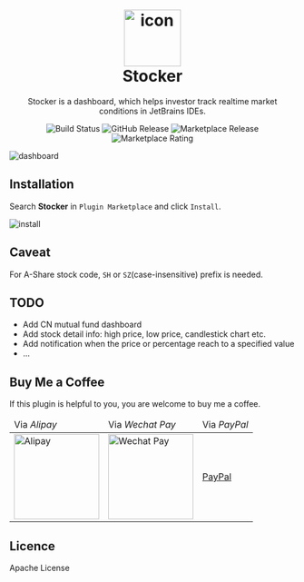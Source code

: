 <h1 align="center">
<img src="https://i.imgur.com/3Xwh4D9.png" width="100" alt="icon"><br>
Stocker
</h1>

<p align="center">
Stocker is a dashboard, which helps investor track realtime market conditions in JetBrains IDEs.
</p>
<p align="center">
<img src="https://dev.azure.com/mvriddle/Stocker/_apis/build/status/WhiteVermouth.intellij-investor-dashboard?branchName=master" alt="Build Status" />
<img src="https://img.shields.io/github/v/release/WhiteVermouth/intellij-investor-dashboard" alt="GitHub Release" />
<img src="https://img.shields.io/jetbrains/plugin/v/com.vermouthx.intellij-investor-dashboard" alt="Marketplace Release" />
<img src="https://img.shields.io/jetbrains/plugin/r/stars/com.vermouthx.intellij-investor-dashboard" alt="Marketplace Rating" />
</p>

![dashboard](https://i.imgur.com/hP1TbCD.png)

## Installation

Search **Stocker** in `Plugin Marketplace` and click `Install`.

![install](https://i.imgur.com/g3AODxd.png)

## Caveat

For A-Share stock code, `SH` or `SZ`(case-insensitive) prefix is needed.

## TODO

- Add CN mutual fund dashboard
- Add stock detail info: high price, low price, candlestick chart etc.
- Add notification when the price or percentage reach to a specified value
- ...

## Buy Me a Coffee

If this plugin is helpful to you, you are welcome to buy me a coffee.

<table>
<thead>
<tr>
<td>Via <em>Alipay</em></td>
<td>Via <em>Wechat Pay</em></td>
<td>Via <em>PayPal</em></td>
</tr>
</thead>
<tbody>
<tr>
<td><img src="https://i.imgur.com/9BBSh5V.jpg" alt="Alipay" width="150" /></td>
<td><img src="https://i.imgur.com/1Ew0PYv.jpg" alt="Wechat Pay" width="150"/></td>
<td><a href="https://paypal.me/vermouthx">PayPal</a></td>
</tr>
</tbody>
</table>

## Licence

Apache License
